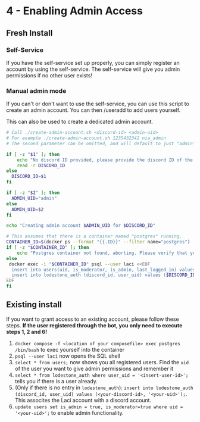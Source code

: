 # 4 - Enabling Admin Access
## Fresh Install
### Self-Service
If you have the self-service set up properly, you can simply register an account by using the self-service.
The self-service will give you admin permissions if no other user exists!

### Manual admin mode
If you can't or don't want to use the self-service, you can use this script to create an admin account. You can then /useradd
to add users yourself.

This can also be used to create a dedicated admin account.
```bash
# Call ./create-admin-account.sh <discord-id> <admin-uid>
# For example ./create-admin-account.sh 1235432342 nia_admin
# The second parameter can be omitted, and will default to just "admin"

if [ -z "$1" ]; then
    echo "No discord ID provided, please provide the discord ID of the admin users"
    read -r DISCORD_ID
else
  DISCORD_ID=$1
fi

if [ -z "$2" ]; then
  ADMIN_UID="admin"
else
  ADMIN_UID=$2
fi

echo "Creating admin account $ADMIN_UID for $DISCORD_ID"

# This assumes that there is a container named "postgres" running.
CONTAINER_ID=$(docker ps --format "{{.ID}}" --filter name="postgres")
if [ -z "$CONTAINER_ID" ]; then
    echo "Postgres container not found, aborting. Please verify that your Laci instance is running"
else
 docker exec -i "$CONTAINER_ID" psql --user laci <<EOF
  insert into users(uid, is_moderator, is_admin, last_logged_in) values ('$ADMIN_UID', true, true, current_timestamp);
  insert into lodestone_auth (discord_id, user_uid) values ($DISCORD_ID, '$ADMIN_UID');
EOF
fi
```

## Existing install
If you want to grant access to an existing account, please follow these steps. **If the user registered through the bot, you only need to execute steps 1, 2 and 6!**
1. ``docker compose -f <location of your composefile> exec postgres /bin/bash`` to exec yourself into the container
2. ``psql --user laci`` now opens the SQL shell
3. ``select * from users;`` now shows you all registered users. Find the ``uid`` of the user you want to give admin permissions and remember it
4. ``select * from lodestone_auth where user_uid = '<insert-user-id>';`` tells you if there is a user already.
5. (Only if there is no entry in ``lodestone_auth``): ``insert into lodestone_auth (discord_id, user_uid) values (<your-discord-id>, '<your-uid>');``. This assocites the Laci account with a discord account.
6. ``update users set is_admin = true, is_moderator=true where uid = '<your-uid>';`` to enable admin functionality.